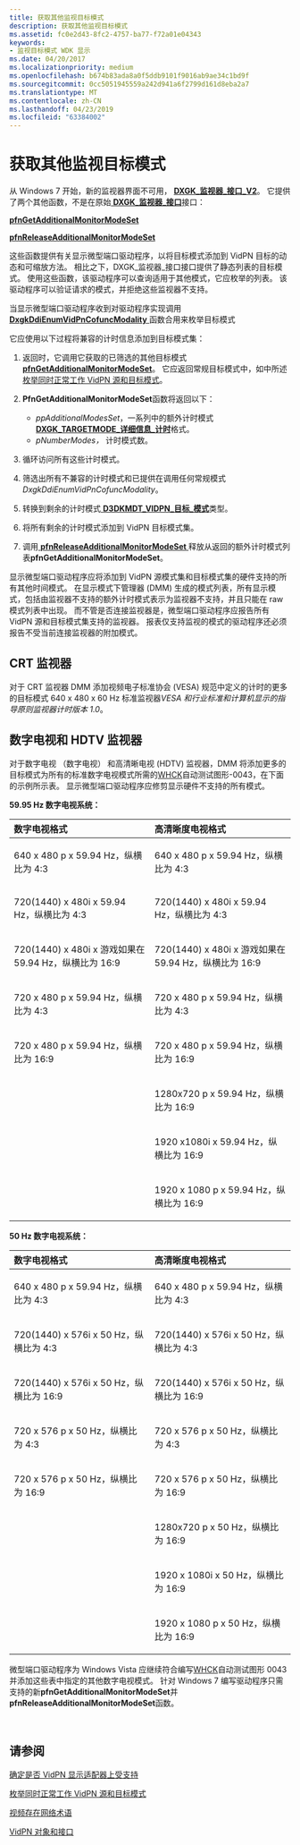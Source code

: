 ```yaml
---
title: 获取其他监视目标模式
description: 获取其他监视目标模式
ms.assetid: fc0e2d43-8fc2-4757-ba77-f72a01e04343
keywords:
- 监视目标模式 WDK 显示
ms.date: 04/20/2017
ms.localizationpriority: medium
ms.openlocfilehash: b674b83ada8a0f5ddb9101f9016ab9ae34c1bd9f
ms.sourcegitcommit: 0cc5051945559a242d941a6f2799d161d8eba2a7
ms.translationtype: MT
ms.contentlocale: zh-CN
ms.lasthandoff: 04/23/2019
ms.locfileid: "63384002"
---
```

# <a name="obtaining-additional-monitor-target-modes"></a>获取其他监视目标模式


从 Windows 7 开始，新的监视器界面不可用， [ **DXGK\_监视器\_接口\_V2**](https://msdn.microsoft.com/library/windows/hardware/ff561968)。 它提供了两个其他函数，不是在原始[ **DXGK\_监视器\_接口**](https://msdn.microsoft.com/library/windows/hardware/ff561949)接口：

[**pfnGetAdditionalMonitorModeSet**](https://msdn.microsoft.com/library/windows/hardware/ff561970)

[**pfnReleaseAdditionalMonitorModeSet**](https://msdn.microsoft.com/library/windows/hardware/ff561977)

这些函数提供有关显示微型端口驱动程序，以将目标模式添加到 VidPN 目标的动态和可缩放方法。 相比之下，DXGK\_监视器\_接口接口提供了静态列表的目标模式。 使用这些函数，该驱动程序可以查询适用于其他模式，它应枚举的列表。 该驱动程序可以验证请求的模式，并拒绝这些监视器不支持。

当显示微型端口驱动程序收到对驱动程序实现调用[ **DxgkDdiEnumVidPnCofuncModality** ](https://msdn.microsoft.com/library/windows/hardware/ff559649)函数合用来枚举目标模式

它应使用以下过程将兼容的计时信息添加到目标模式集：

1.  返回时，它调用它获取的已筛选的其他目标模式[ **pfnGetAdditionalMonitorModeSet**](https://msdn.microsoft.com/library/windows/hardware/ff561970)。 它应返回常规目标模式中，如中所述[枚举同时正常工作 VidPN 源和目标模式](enumerating-cofunctional-vidpn-source-and-target-modes.md)。

2.  **PfnGetAdditionalMonitorModeSet**函数将返回以下：
    -   *ppAdditionalModesSet*，一系列中的额外计时模式[ **DXGK\_TARGETMODE\_详细信息\_计时**](https://msdn.microsoft.com/library/windows/hardware/ff562060)格式。
    -   *pNumberModes，* 计时模式数。

3.  循环访问所有这些计时模式。

4.  筛选出所有不兼容的计时模式和已提供在调用任何常规模式*DxgkDdiEnumVidPnCofuncModality*。

5.  转换到剩余的计时模式[ **D3DKMDT\_VIDPN\_目标\_模式**](https://msdn.microsoft.com/library/windows/hardware/ff546729)类型。

6.  将所有剩余的计时模式添加到 VidPN 目标模式集。

7.  调用[ **pfnReleaseAdditionalMonitorModeSet** ](https://msdn.microsoft.com/library/windows/hardware/ff561977)释放从返回的额外计时模式列表**pfnGetAdditionalMonitorModeSet**。

显示微型端口驱动程序应将添加到 VidPN 源模式集和目标模式集的硬件支持的所有其他时间模式。 在显示模式下管理器 (DMM) 生成的模式列表，所有显示模式，包括由监视器不支持的额外计时模式表示为监视器不支持，并且只能在 raw 模式列表中出现。 而不管是否连接监视器是，微型端口驱动程序应报告所有 VidPN 源和目标模式集支持的监视器。 报表仅支持监视的模式的驱动程序还必须报告不受当前连接监视器的附加模式。

## <a name="crt-monitors"></a>CRT 监视器

对于 CRT 监视器 DMM 添加视频电子标准协会 (VESA) 规范中定义的计时的更多的目标模式 640 x 480 x 60 Hz 标准监视器*VESA 和行业标准和计算机显示的指导原则监视器计时版本 1.0*。

## <a name="dtv-and-hdtv-monitors"></a>数字电视和 HDTV 监视器

对于数字电视 （数字电视） 和高清晰电视 (HDTV) 监视器，DMM 将添加更多的目标模式为所有的标准数字电视模式所需的[WHCK](https://docs.microsoft.com/windows-hardware/test/hlk/windows-hardware-lab-kit)自动测试图形-0043，在下面的示例所示表。 显示微型端口驱动程序应修剪显示硬件不支持的所有模式。

**59.95 Hz 数字电视系统：**

<table>
<colgroup>
<col width="50%" />
<col width="50%" />
</colgroup>
<thead>
<tr class="header">
<th align="left">数字电视格式</th>
<th align="left">高清晰度电视格式</th>
</tr>
</thead>
<tbody>
<tr class="odd">
<td align="left"><p>640 x 480 p x 59.94 Hz，纵横比为 4:3</p></td>
<td align="left"><p>640 x 480 p x 59.94 Hz，纵横比为 4:3</p></td>
</tr>
<tr class="even">
<td align="left"><p>720(1440) x 480i x 59.94 Hz，纵横比为 4:3</p></td>
<td align="left"><p>720(1440) x 480i x 59.94 Hz，纵横比为 4:3</p></td>
</tr>
<tr class="odd">
<td align="left"><p>720(1440) x 480i x 游戏如果在 59.94 Hz，纵横比为 16:9</p></td>
<td align="left"><p>720(1440) x 480i x 游戏如果在 59.94 Hz，纵横比为 16:9</p></td>
</tr>
<tr class="even">
<td align="left"><p>720 x 480 p x 59.94 Hz，纵横比为 4:3</p></td>
<td align="left"><p>720 x 480 p x 59.94 Hz，纵横比为 4:3</p></td>
</tr>
<tr class="odd">
<td align="left"><p>720 x 480 p x 59.94 Hz，纵横比为 16:9</p></td>
<td align="left"><p>720 x 480 p x 59.94 Hz，纵横比为 16:9</p></td>
</tr>
<tr class="even">
<td align="left"></td>
<td align="left"><p>1280x720 p x 59.94 Hz，纵横比为 16:9</p></td>
</tr>
<tr class="odd">
<td align="left"></td>
<td align="left"><p>1920 x1080i x 59.94 Hz，纵横比为 16:9</p></td>
</tr>
<tr class="even">
<td align="left"></td>
<td align="left"><p>1920 x 1080 p x 59.94 Hz，纵横比为 16:9</p></td>
</tr>
</tbody>
</table>

 

**50 Hz 数字电视系统：**

<table>
<colgroup>
<col width="50%" />
<col width="50%" />
</colgroup>
<thead>
<tr class="header">
<th align="left">数字电视格式</th>
<th align="left">高清晰度电视格式</th>
</tr>
</thead>
<tbody>
<tr class="odd">
<td align="left"><p>640 x 480 p x 59.94 Hz，纵横比为 4:3</p></td>
<td align="left"><p>640 x 480 p x 59.94 Hz，纵横比为 4:3</p></td>
</tr>
<tr class="even">
<td align="left"><p>720(1440) x 576i x 50 Hz，纵横比为 4:3</p></td>
<td align="left"><p>720(1440) x 576i x 50 Hz，纵横比为 4:3</p></td>
</tr>
<tr class="odd">
<td align="left"><p>720(1440) x 576i x 50 Hz，纵横比为 16:9</p></td>
<td align="left"><p>720(1440) x 576i x 50 Hz，纵横比为 16:9</p></td>
</tr>
<tr class="even">
<td align="left"><p>720 x 576 p x 50 Hz，纵横比为 4:3</p></td>
<td align="left"><p>720 x 576 p x 50 Hz，纵横比为 4:3</p></td>
</tr>
<tr class="odd">
<td align="left"><p>720 x 576 p x 50 Hz，纵横比为 16:9</p></td>
<td align="left"><p>720 x 576 p x 50 Hz，纵横比为 16:9</p></td>
</tr>
<tr class="even">
<td align="left"></td>
<td align="left"><p>1280x720 p x 50 Hz，纵横比为 16:9</p></td>
</tr>
<tr class="odd">
<td align="left"></td>
<td align="left"><p>1920 x 1080i x 50 Hz，纵横比为 16:9</p></td>
</tr>
<tr class="even">
<td align="left"></td>
<td align="left"><p>1920 x 1080 p x 50 Hz，纵横比为 16:9</p></td>
</tr>
</tbody>
</table>

 

微型端口驱动程序为 Windows Vista 应继续符合编写[WHCK](https://docs.microsoft.com/windows-hardware/test/hlk/windows-hardware-lab-kit)自动测试图形 0043 并添加这些表中指定的其他数字电视模式。 针对 Windows 7 编写驱动程序只需支持的新**pfnGetAdditionalMonitorModeSet**并**pfnReleaseAdditionalMonitorModeSet**函数。


 
## <a name="see-also"></a>请参阅

[确定是否 VidPN 显示适配器上受支持](determining-whether-a-vidpn-is-supported-on-a-display-adapter.md)

[枚举同时正常工作 VidPN 源和目标模式](enumerating-cofunctional-vidpn-source-and-target-modes.md)

[视频存在网络术语](video-present-network-terminology.md)

[VidPN 对象和接口](vidpn-objects-and-interfaces.md)
